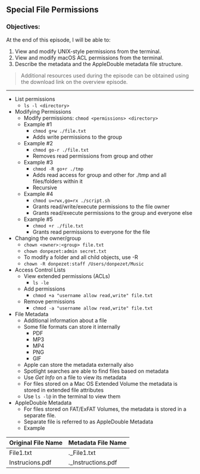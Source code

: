 ## Special File Permissions 

### Objectives:

At the end of this episode, I will be able to:

1. View and modify UNIX-style permissions from the terminal. 
2. View and modify macOS ACL permissions from the terminal. 
3. Describe the metadata and the AppleDouble metadata file structure. 

>Additional resources used during the episode can be obtained using the download link on the overview episode.

-----------------------------------------------------------

* List permissions
	+ `ls -l <directory>`
* Modifying Permissions
	- Modify permissions: `chmod <permissions> <directory>`
	- Example #1
		+ `chmod g+w ./file.txt`
		+ Adds write permissions to the group
	- Example #2
		+ `chmod go-r ./file.txt`
		+ Removes read permissions from group and other
	- Example #3
		+ `chmod -R go+r ./tmp`
		+ Adds read access for group and other for ./tmp and all files/folders within it
		+ Recursive
	- Example #4
		+ `chmod u=rwx,go=rx ./script.sh`
		+ Grants read/write/execute permissions to the file owner
		+ Grants read/execute permissions to the group and everyone else
	- Example #5
		+ `chmod +r ./file.txt`
		+ Grants read permissions to everyone for the file
* Changing the owner/group
	- `chown <owner>:<group> file.txt`
	- `chown donpezet:admin secret.txt`
	- To modify a folder and all child objects, use -R
	- `chown -R donpezet:staff /Users/donpezet/Music`
* Access Control Lists
	+ View extended permissions (ACLs)
		- `ls -le`
	+ Add permissions
		- `chmod +a "username allow read,write" file.txt`
	+ Remove permissions
		- `chmod -a "username allow read,write" file.txt`
* File Metadata
	- Additional information about a file
	- Some file formats can store it internally
		+ PDF
		+ MP3
		+ MP4
		+ PNG
		+ GIF
	- Apple can store the metadata externally also
	- Spotlight searches are able to find files based on 
	  metadata
	- Use *Get Info* on a file to view its metadata
	- For files stored on a Mac OS Extended Volume the 
	  metadata is stored in extended file attributes
	- Use `ls -l@` in the terminal to view them
* AppleDouble Metadata
	- For files stored on FAT/ExFAT Volumes, the metadata is stored in a separate file.
	- Separate file is referred to as AppleDouble Metadata
	- Example

| Original File Name | Metadata File Name |
|--------------------|--------------------|
| File1.txt          | ._File1.txt        |
| Instrucions.pdf    | ._Instructions.pdf |